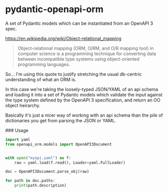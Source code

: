 # pydantic-openapi-orm
A set of Pydantic models which can be instantiated from an OpenAPI 3 spec.

https://en.wikipedia.org/wiki/Object-relational_mapping
> Object-relational mapping (ORM, O/RM, and O/R mapping tool) in computer science is a programming technique for converting data between incompatible type systems using object-oriented programming languages.

So... I'm using this quote to justify stretching the usual db-centric understanding of what an ORM is.

In this case we're taking the loosely-typed JSON/YAML of an api schema and loading it into a set of Pydantic models which validate the input against the type system defined by the OpenAPI 3 specification, and return an OO object heirarchy.

Basically it's just a nicer way of working with an api schema than the pile of dictionaries you get from parsing the JSON or YAML.

### Usage

```python
import yaml
from openapi_orm.models import OpenAPI3Document


with open("myapi.yaml") as f:
    raw = yaml.load(f.read(), Loader=yaml.FullLoader)

doc = OpenAPI3Document.parse_obj(raw)

for path in doc.paths:
    print(path.description)
```
